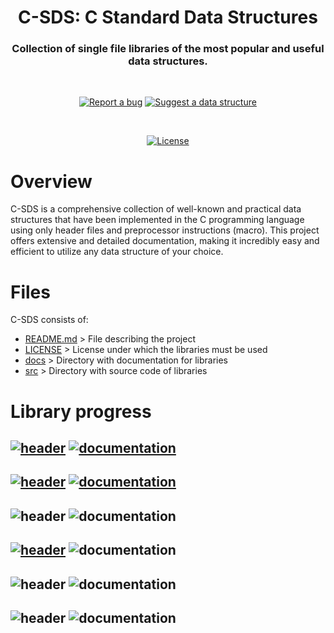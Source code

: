<div align="center">
	<h1>C-SDS: C Standard Data Structures</h1>
	<h3>Collection of single file libraries of the most popular and useful data structures.</h3>

  <br>
  
  [![Report a bug][issue-badge]][issue-link]
  [![Suggest a data structure][feature-badge]][feature-link]
  
  <br>
  
  [![License][license-badge]][license-link]

</div>

# Overview
C-SDS is a comprehensive collection of well-known and practical data structures that have been implemented in the C programming language using only header files and preprocessor instructions (macro). This project offers extensive and detailed documentation, making it incredibly easy and efficient to utilize any data structure of your choice.

# Files
C-SDS consists of:
* [README.md][readme-link] > File describing the project
* [LICENSE][license-link] > License under which the libraries must be used
* [docs][docs-link] > Directory with documentation for libraries
* [src][src-link] > Directory with source code of libraries

# Library progress
## [![header][stack.h-badge]][stack.h-link] [![documentation][stack.md-badge]][stack.md-link]
## [![header][vector.h-badge]][vector.h-link] [![documentation][vector.md-badge]][vector.md-link]
## ![header][queue.h-badge] ![documentation][queue.md-badge]
## [![header][deque.h-badge]][deque.h-link] ![documentation][deque.md-badge]
## ![header][set.h-badge] ![documentation][set.md-badge]
## ![header][map.h-badge] ![documentation][map.md-badge]

[issue-link]: https://github.com/PogSmok/C-SDS/issues
[feature-link]: https://github.com/PogSmok//C-SDS/discussions/categories/ideas
[license-link]: https://github.com/PogSmok//C-SDS/blob/master/LICENSE
[readme-link]: https://github.com/PogSmok/C-SDS/blob/master/README.md
[docs-link]: https://github.com/PogSmok/C-SDS/tree/master/docs
[src-link]: https://github.com/PogSmok/C-SDS/tree/master/src
[vector.h-link]: https://github.com/PogSmok/C-SDS/blob/master/src/vector.h
[vector.md-link]: https://github.com/PogSmok/C-SDS/blob/master/docs/vector.md
[stack.h-link]: https://github.com/PogSmok/C-SDS/blob/master/src/stack.h
[stack.md-link]: https://github.com/PogSmok/C-SDS/blob/master/docs/stack.md
[deque.h-link]: https://github.com/PogSmok/C-SDS/blob/master/src/deque.h

[issue-badge]: https://img.shields.io/badge/%F0%9F%91%BE-Report%20a%20bug-%23a8161b?style=for-the-badge&labelColor=%23ab5053
[feature-badge]: https://img.shields.io/badge/%F0%9F%92%A1-Suggest%20a%20feature-%2300d1ca?style=for-the-badge&labelColor=%23c8f7f6
[license-badge]: https://img.shields.io/badge/Apache%202.0-red?style=for-the-badge&label=License
[stack.h-badge]: https://img.shields.io/badge/%E2%9C%94%EF%B8%8F-stack.h-green?style=for-the-badge&labelColor=%23858483
[stack.md-badge]: https://img.shields.io/badge/%E2%9C%94%EF%B8%8F-stack.md-green?style=for-the-badge&labelColor=%23858483
[vector.h-badge]: https://img.shields.io/badge/%E2%9C%94%EF%B8%8F-vector.h-green?style=for-the-badge&labelColor=%23858483
[vector.md-badge]: https://img.shields.io/badge/%E2%9C%94%EF%B8%8F-vector.md-green?style=for-the-badge&labelColor=%23858483
[queue.h-badge]: https://img.shields.io/badge/%E2%9D%8C-queue.h-red?style=for-the-badge&labelColor=%23858483
[queue.md-badge]: https://img.shields.io/badge/%E2%9D%8C-queue.md-red?style=for-the-badge&labelColor=%23858483
[deque.h-badge]: https://img.shields.io/badge/〽%EF%B8%8F-deque.h-yellow?style=for-the-badge&labelColor=%23858483
[deque.md-badge]: https://img.shields.io/badge/%E2%9D%8C-deque.md-red?style=for-the-badge&labelColor=%23858483
[set.h-badge]: https://img.shields.io/badge/%E2%9D%8C-set.h-red?style=for-the-badge&labelColor=%23858483
[set.md-badge]: https://img.shields.io/badge/%E2%9D%8C-set.md-red?style=for-the-badge&labelColor=%23858483
[map.h-badge]: https://img.shields.io/badge/%E2%9D%8C-map.h-red?style=for-the-badge&labelColor=%23858483
[map.md-badge]: https://img.shields.io/badge/%E2%9D%8C-map.md-red?style=for-the-badge&labelColor=%23858483
